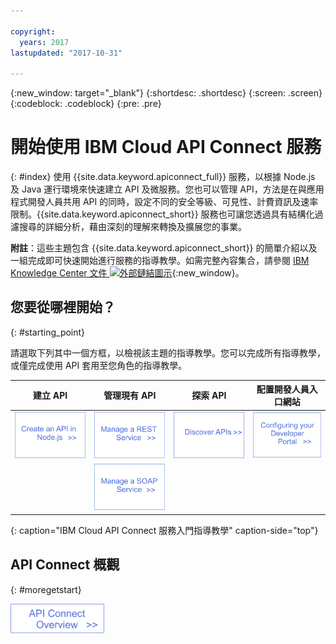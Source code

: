 ```yaml
---

copyright:
  years: 2017
lastupdated: "2017-10-31"

---
```



{:new_window: target="_blank"}
{:shortdesc: .shortdesc}
{:screen: .screen}
{:codeblock: .codeblock}
{:pre: .pre}

# 開始使用 IBM Cloud API Connect 服務
{: #index}
使用 {{site.data.keyword.apiconnect_full}} 服務，以根據 Node.js 及 Java 運行環境來快速建立 API 及微服務。您也可以管理 API，方法是在與應用程式開發人員共用 API 的同時，設定不同的安全等級、可見性、計費資訊及速率限制。{{site.data.keyword.apiconnect_short}} 服務也可讓您透過具有結構化過濾搜尋的詳細分析，藉由深刻的理解來轉換及擴展您的事業。

**附註**：這些主題包含 {{site.data.keyword.apiconnect_short}} 的簡單介紹以及一組完成即可快速開始進行服務的指導教學。如需完整內容集合，請參閱 [IBM Knowledge Center 文件 ![外部鏈結圖示](../../icons/launch-glyph.svg "外部鏈結圖示")](https://www.ibm.com/support/knowledgecenter/SSFS6T/mapfiles/getting_started_bluemix.html){:new_window}。

## 您要從哪裡開始？
{: #starting_point}

請選取下列其中一個方框，以檢視該主題的指導教學。您可以完成所有指導教學，或僅完成使用 API 套用至您角色的指導教學。

| 建立 API | 管理現有 API | 探索 API | 配置開發人員入口網站 | 
|---------------|------------------------|---------------|-----------------|
| <a href="tutorials/tut_create_api_node.html"> <img src="/images/art_create_api_node.png" width="200" alt="使用 Node.js 建立 API" /></a> | <a href="tutorials/tut_rest_landing.html"> <img src="/images/art_manage_rest_service.png" width="200" alt="管理 REST 服務" /></a> | <a href="tutorials/tut_discover_apis.html"> <img src="/images/art_discover_apis.png" width="200" alt="探索 API" /></a> | <a href="tutorials/tut_config_dev_portal.html"> <img src="/images/art_configure_dev_portal.png" width="200" alt="配置開發人員入口網站" /></a> | 
| | <a href="tutorials/tut_manage_soap_api.html"> <img src="/images/art_manage_soap_service.png" width="200" alt="管理 SOAP 服務" /></a> | | |
{: caption="IBM Cloud API Connect 服務入門指導教學" caption-side="top"}

## API Connect 概觀
{: #moregetstart}

<a href="apic_overview.html"> <img src="/images/art_apic_overview.png" width="150" alt="API Connect 概觀資料的鏈結。"></a>




